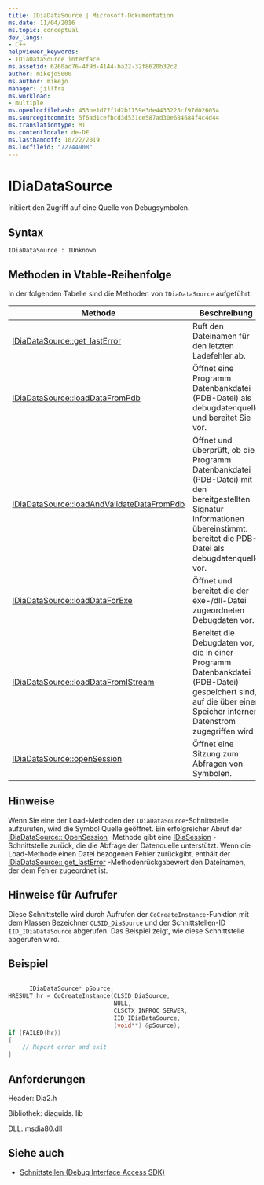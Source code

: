 ```yaml
---
title: IDiaDataSource | Microsoft-Dokumentation
ms.date: 11/04/2016
ms.topic: conceptual
dev_langs:
- C++
helpviewer_keywords:
- IDiaDataSource interface
ms.assetid: 6260ac76-4f9d-4144-ba22-32f8620b32c2
author: mikejo5000
ms.author: mikejo
manager: jillfra
ms.workload:
- multiple
ms.openlocfilehash: 453be1d77f1d2b1759e3de4433225cf97d026054
ms.sourcegitcommit: 5f6ad1cefbcd3d531ce587ad30e684684f4c4d44
ms.translationtype: MT
ms.contentlocale: de-DE
ms.lasthandoff: 10/22/2019
ms.locfileid: "72744908"
---
```

# <a name="idiadatasource"></a>IDiaDataSource
Initiiert den Zugriff auf eine Quelle von Debugsymbolen.

## <a name="syntax"></a>Syntax

```
IDiaDataSource : IUnknown
```

## <a name="methods-in-vtable-order"></a>Methoden in Vtable-Reihenfolge
In der folgenden Tabelle sind die Methoden von `IDiaDataSource` aufgeführt.

|Methode|Beschreibung|
|------------|-----------------|
|[IDiaDataSource::get_lastError](../../debugger/debug-interface-access/idiadatasource-get-lasterror.md)|Ruft den Dateinamen für den letzten Ladefehler ab.|
|[IDiaDataSource::loadDataFromPdb](../../debugger/debug-interface-access/idiadatasource-loaddatafrompdb.md)|Öffnet eine Programm Datenbankdatei (PDB-Datei) als debugdatenquelle und bereitet Sie vor.|
|[IDiaDataSource::loadAndValidateDataFromPdb](../../debugger/debug-interface-access/idiadatasource-loadandvalidatedatafrompdb.md)|Öffnet und überprüft, ob die Programm Datenbankdatei (PDB-Datei) mit den bereitgestellten Signatur Informationen übereinstimmt. bereitet die PDB-Datei als debugdatenquelle vor.|
|[IDiaDataSource::loadDataForExe](../../debugger/debug-interface-access/idiadatasource-loaddataforexe.md)|Öffnet und bereitet die der exe-/dll-Datei zugeordneten Debugdaten vor.|
|[IDiaDataSource::loadDataFromIStream](../../debugger/debug-interface-access/idiadatasource-loaddatafromistream.md)|Bereitet die Debugdaten vor, die in einer Programm Datenbankdatei (PDB-Datei) gespeichert sind, auf die über einen Speicher internen Datenstrom zugegriffen wird|
|[IDiaDataSource::openSession](../../debugger/debug-interface-access/idiadatasource-opensession.md)|Öffnet eine Sitzung zum Abfragen von Symbolen.|

## <a name="remarks"></a>Hinweise
Wenn Sie eine der Load-Methoden der `IDiaDataSource`-Schnittstelle aufzurufen, wird die Symbol Quelle geöffnet. Ein erfolgreicher Abruf der [IDiaDataSource:: OpenSession](../../debugger/debug-interface-access/idiadatasource-opensession.md) -Methode gibt eine [IDiaSession](../../debugger/debug-interface-access/idiasession.md) -Schnittstelle zurück, die die Abfrage der Datenquelle unterstützt. Wenn die Load-Methode einen Datei bezogenen Fehler zurückgibt, enthält der [IDiaDataSource:: get_lastError](../../debugger/debug-interface-access/idiadatasource-get-lasterror.md) -Methodenrückgabewert den Dateinamen, der dem Fehler zugeordnet ist.

## <a name="notes-for-callers"></a>Hinweise für Aufrufer
Diese Schnittstelle wird durch Aufrufen der `CoCreateInstance`-Funktion mit dem Klassen Bezeichner `CLSID_DiaSource` und der Schnittstellen-ID `IID_IDiaDataSource` abgerufen. Das Beispiel zeigt, wie diese Schnittstelle abgerufen wird.

## <a name="example"></a>Beispiel

```C++

      IDiaDataSource* pSource;
HRESULT hr = CoCreateInstance(CLSID_DiaSource,
                              NULL,
                              CLSCTX_INPROC_SERVER,
                              IID_IDiaDataSource,
                              (void**) &pSource);
if (FAILED(hr))
{
    // Report error and exit
}
```

## <a name="requirements"></a>Anforderungen
Header: Dia2.h

Bibliothek: diaguids. lib

DLL: msdia80.dll

## <a name="see-also"></a>Siehe auch
- [Schnittstellen (Debug Interface Access SDK)](../../debugger/debug-interface-access/interfaces-debug-interface-access-sdk.md)

